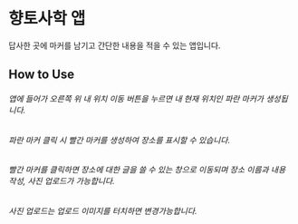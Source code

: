 # 향토사학 앱
  답사한 곳에 마커를 남기고 간단한 내용을 적을 수 있는 앱입니다.
## How to Use


###### 앱에 들어가 오른쪽 위 내 위치 이동 버튼을 누르면 내 현재 위치인 파란 마커가 생성됩니다.
###### 파란 마커 클릭 시 빨간 마커를 생성하여 장소를 표시할 수 있습니다.
###### 빨간 마커를 클릭하면 장소에 대한 글을 쓸 수 있는 창으로 이동되며 장소 이름과 내용 작성, 사진 업로드가 가능합니다.
###### 사진 업로드는 업로드 이미지를 터치하면 변경가능합니다.
